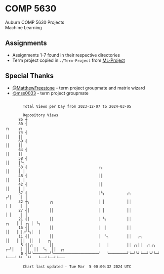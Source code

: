 # COMP 5630
Auburn COMP 5630 Projects  
Machine Learning

## Assignments
- Assignments 1-7 found in their respective directories
- Term project copied in `./Term-Project` from [ML-Project](https://github.com/wumphlett/ML-Project)

## Special Thanks
- [@MatthewFreestone](https://github.com/MatthewFreestone) - term project groupmate and matrix wizard
- [@mss0033](https://github.com/mss0033) - term project groupmate

```

        Total Views per Day from 2023-12-07 to 2024-03-05

        Repository Views
      85 ┼
      80 ┤                                                                   ╭╮    ╭╮
      74 ┤                                                                   ││    ││
      69 ┤                                                                   ││    ││
      64 ┤                                                                   ││    ││
      58 ┤                                                                   ││    │╰╮
      53 ┤                                ╭╮                                 ││    │ │
      48 ┤                                ││                                 ││    │ │
      42 ┤                                ││                                 ││    │ │
      37 ┤                                │╰╮          ╭╮                   ╭╯│    │ │
      32 ┼╮         ╭╮                    │ │          ││                   │ │    │ │
      27 ┤│         ││                    │ │          ││                   │ │    │ │
      21 ┤│         ││                    │ ╰╮         ││              ╭╮   │ │ ╭╮ │ ╰╮
      16 ┤│         ││                    │  │         ││              ││   │ │╭╯╰╮│  │
      11 ┤│         ││                    │  ╰╮        ││   ╭╮         ││   │ ││  ││  │   ╭╮
       5 ┤│╭╮       ││                    │   │        ││ ╭╮││  ╭╮╭╮ ╭─╯│   │ ││  ││  ╰╮  ││  ╭╮
       0 ┤╰╯╰───────╯╰────────────────────╯   ╰────────╯╰─╯╰╯╰──╯╰╯╰─╯  ╰───╯ ╰╯  ╰╯   ╰──╯╰──╯╰───

        Chart last updated - Tue Mar  5 00:00:32 2024 UTC
        
```
